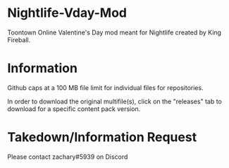 # Nightlife-Vday-Mod
Toontown Online Valentine's Day mod meant for Nightlife created by King Fireball.

# Information

Github caps at a 100 MB file limit for individual files for repositories.

In order to download the original multifile(s), click on the "releases" tab to download for a specific content pack version.



# Takedown/Information Request
Please contact zachary#5939 on Discord
